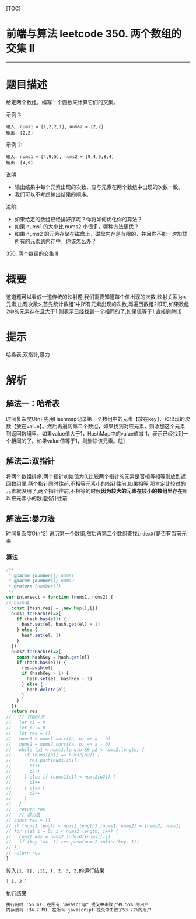 [TOC]
# 前端与算法 leetcode 350. 两个数组的交集 II
---
# 题目描述
给定两个数组，编写一个函数来计算它们的交集。

示例 1:
```
输入: nums1 = [1,2,2,1], nums2 = [2,2]
输出: [2,2]
```
示例 2:
```
输入: nums1 = [4,9,5], nums2 = [9,4,9,8,4]
输出: [4,9]
```
说明：

*    输出结果中每个元素出现的次数，应与元素在两个数组中出现的次数一致。
*    我们可以不考虑输出结果的顺序。

进阶:

*    如果给定的数组已经排好序呢？你将如何优化你的算法？
*    如果 nums1 的大小比 nums2 小很多，哪种方法更优？
*    如果 nums2 的元素存储在磁盘上，磁盘内存是有限的，并且你不能一次加载所有的元素到内存中，你该怎么办？

[350. 两个数组的交集 II](https://leetcode-cn.com/problems/intersection-of-two-arrays-ii/)
# 概要
这道题可以看成一道传统的映射题,我们需要知道每个值出现的次数,映射关系为<元素,出现次数>,首先统计数组1中所有元素出现的次数,再遍历数组2即可,如果数组2中的元素存在且大于1,则表示已经找到一个相同的了,如果值等于1,直接删除[[1]]
# 提示
哈希表,双指针,暴力
# 解析
## 解法一：哈希表
时间复杂度O(n)
先用Hashmap记录第一个数组中的元素【放在key】，和出现的次数【放在value】。然后再遍历第二个数组，如果找到对应元素，则添加这个元素到返回数组里。如果value值大于1，HashMap中的value值减 1，表示已经找到一个相同的了。如果value值等于1，则删除该元素。[[2]]
## 解法二:双指针
将两个数组排序,两个指针初始值为0,比较两个指针的元素是否相等相等则放到返回数组里,两个指针同时往前,不相等元素小的指针往前,如果相等,那肯定比较过的元素就没用了,两个指针往前,不相等的时候**因为较大的元素在较小的数组里存在**所以把元素小的数组指针往前
## 解法三:暴力法
时间复杂度O(n^2)
遍历第一个数组,然后再第二个数组查找`indexOf`是否有当前元素

### 算法
```js
/**
 * @param {number[]} nums1
 * @param {number[]} nums2
 * @return {number[]}
 */
var intersect = function (nums1, nums2) {
// hash法
  const [hash,res] = [new Map(),[]]
  nums1.forEach(el=>{
    if (hash.has(el)) {
      hash.set(el, hash.get(el) + 1)
    } else {
      hash.set(el, 1)
    }
  })
  nums2.forEach(el=>{
    const hashKey = hash.get(el)
    if (hash.has(el)) {
      res.push(el)
      if (hashKey > 1) {
        hash.set(el, hashKey - 1)
      } else {
        hash.delete(el)
      }
    }
  })
  return res
//   // 双指针法
//   let p1 = 0
//   let p2 = 0
//   let res = []
//   nums1 = nums1.sort((a, b) => a - b)
//   nums2 = nums2.sort((a, b) => a - b)
//   while (p1 < nums1.length && p2 < nums2.length) {
//     if (nums1[p1] == nums2[p2]) {
//       res.push(nums1[p1])
//       p1++
//       p2++
//     } else if (nums1[p1] < nums2[p2]) {
//       p1++
//     } else {
//       p2++
//     }
//   }
//   return res
//   // 暴力法
// const res = []
// if (nums1.length < nums2.length) [nums1, nums2] = [nums2, nums1]
// for (let i = 0; i < nums1.length; i++) {
//   const key = nums2.indexOf(nums1[i])
//   if (key !== -1) res.push(nums2.splice(key, 1))
// }
// return res
}
```
传入`[1, 2], [11, 1, 2, 3, 2]`的运行结果
```sh
[ 1, 2 ]
```
执行结果
```sh
执行用时 :56 ms, 在所有 javascript 提交中击败了99.55% 的用户
内存消耗 :34.7 MB, 在所有 javascript 提交中击败了53.72%的用户
```
<!-- leetcode,leetcode-cn,[J],350. 两个数组的交集 II, -->
[1]:https://leetcode-cn.com/problems/intersection-of-two-arrays-ii/solution/wei-shi-yao-yong-map-by-vailing-2/
<!-- leetcode,leetcode-cn,[J],350. 两个数组的交集 II, -->
[2]:https://leetcode-cn.com/problems/intersection-of-two-arrays-ii/solution/js-xie-leetcode-by-zhl1232/